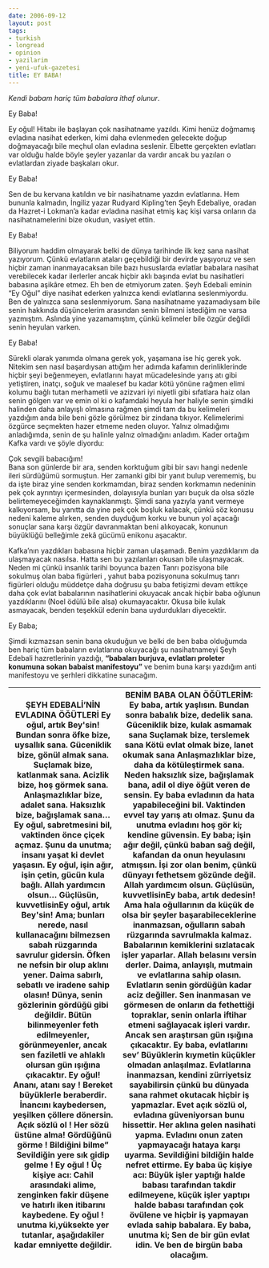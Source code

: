 ```yaml
---
date: 2006-09-12
layout: post
tags:
- turkish
- longread
- opinion
- yazilarim
- yeni-ufuk-gazetesi
title: EY BABA!
---
```


_Kendi babam hariç tüm babalara ithaf olunur_.

Ey Baba!

Ey oğul! Hitabı ile başlayan çok nasihatname yazıldı. Kimi henüz doğmamış evladına nasihat ederken, kimi daha evlenmeden gelecekte doğup doğmayacağı bile meçhul olan evladına seslenir. Elbette gerçekten evlatları var olduğu halde böyle şeyler yazanlar da vardır ancak bu yazıları o evlatlardan ziyade başkaları okur.

Ey Baba!

Sen de bu kervana katıldın ve bir nasihatname yazdın evlatlarına. Hem bununla kalmadın, İngiliz yazar Rudyard Kipling’ten Şeyh Edebaliye, oradan da Hazret-i Lokman’a kadar evladına nasihat etmiş kaç kişi varsa onların da nasihatnamelerini bize okudun, vasiyet ettin.

Ey Baba!

Biliyorum haddim olmayarak belki de dünya tarihinde ilk kez sana nasihat yazıyorum. Çünkü evlatların ataları geçebildiği bir devirde yaşıyoruz ve sen hiçbir zaman inanmayacaksan bile bazı hususlarda evlatlar babalara nasihat verebilecek kadar ilerlerler ancak hiçbir aklı başında evlat bu nasihatleri babasına aşikâre etmez. Eh ben de etmiyorum zaten. Şeyh Edebali eminin “Ey Oğul” diye nasihat ederken yalnızca kendi evlatlarına seslenmiyordu. Ben de yalnızca sana seslenmiyorum. Sana nasihatname yazamadıysam bile senin hakkında düşüncelerim arasından senin bilmeni istediğim ne varsa yazmıştım. Aslında yine yazamamıştım, çünkü kelimeler bile özgür değildi senin heyulan varken.

Ey Baba!

Sürekli olarak yanımda olmana gerek yok, yaşamana ise hiç gerek yok. Nitekim sen nasıl başardıysan attığım her adımda kafamın derinliklerinde hiçbir şeyi beğenmeyen, evlatlarını hayat mücadelesinde yarış atı gibi yetiştiren, inatçı, soğuk ve maalesef bu kadar kötü yönüne rağmen elimi kolumu bağlı tutan merhametli ve azizvari iyi niyetli gibi sıfatlara haiz olan senin gölgen var ve emin ol ki o kafamdaki heyula her haliyle senin şimdiki halinden daha anlayışlı olmasına rağmen şimdi tam da bu kelimeleri yazdığım anda bile beni gözle görülmez bir zindana tıkıyor. Kelimelerimi özgürce seçmekten hazer etmeme neden oluyor. Yalnız olmadığımı anladığımda, senin de şu halinle yalnız olmadığını anladım. Kader ortağım Kafka vardı ve şöyle diyordu:

Çok sevgili babacığım!  
Bana son günlerde bir ara, senden korktuğum gibi bir savı hangi nedenle ileri sürdüğümü sormuştun. Her zamanki gibi bir yanıt bulup verememiş, bu da işte biraz yine senden korkmamdan, biraz senden korkmamın nedeninin pek çok ayrıntıyı içermesinden, dolayısıyla bunları yarı buçuk da olsa sözle belirtemeyeceğimden kaynaklanmıştı. Şimdi sana yazıyla yanıt vermeye kalkıyorsam, bu yanıtta da yine pek çok boşluk kalacak, çünkü söz konusu nedeni kaleme alırken, senden duyduğum korku ve bunun yol açacağı sonuçlar sana karşı özgür davranmaktan beni alıkoyacak, konunun büyüklüğü belleğimle zekâ gücümü enikonu aşacaktır.

Kafka’nın yazdıkları babasına hiçbir zaman ulaşamadı. Benim yazdıklarım da ulaşmayacak nasılsa. Hatta sen bu yazılanları okusan bile ulaşmayacak. Neden mi çünkü insanlık tarihi boyunca bazen Tanrı pozisyona bile sokulmuş olan baba figürleri , yahut baba pozisyonuna sokulmuş tanrı figürleri olduğu müddetçe daha doğrusu şu baba fetişizmi devam ettikçe daha çok evlat babalarının nasihatlerini okuyacak ancak hiçbir baba oğlunun yazdıklarını (Noel ödülü bile alsa) okumayacaktır. Okusa bile kulak asmayacak, benden teşekkül edenin bana uydurdukları diyecektir.

Ey Baba;

Şimdi kızmazsan senin bana okuduğun ve belki de ben baba olduğumda ben hariç tüm babaların evlatlarına okuyacağı şu nasihatnameyi Şeyh Edebali hazretlerinin yazdığı, **“babaları burjuva, evlatları proleter konumuna sokan babaist manifestoyu”** ve benim buna karşı yazdığım anti manifestoyu ve şerhleri dikkatine sunacağım.

|   **ŞEYH EDEBALİ’NİN EVLADINA ÖĞÜTLERİ**  Ey oğul, artık Bey'sin!      Bundan sonra öfke bize, uysallık sana.      Güceniklik bize, gönül almak sana.      Suçlamak bize, katlanmak sana.      Acizlik bize, hoş görmek sana.      Anlaşmazlıklar bize, adalet sana.      Haksızlık bize, bağışlamak sana…        Ey oğul, sabretmesini bil, vaktinden önce çiçek açmaz.      Şunu da unutma; insanı yaşat ki devlet yaşasın.        Ey oğul, işin ağır, işin çetin, gücün kula bağlı.        Allah yardımcın olsun…          Güçlüsün, kuvvetlisinEy oğul, artık Bey'sin!         Ama; bunları nerede, nasıl kullanacağını bilmezsen sabah rüzgarında savrulur gidersin.          Öfken ne nefsin bir olup aklını yener.      Daima sabırlı, sebatlı ve iradene sahip olasın!          Dünya, senin gözlerinin gördüğü gibi değildir. Bütün bilinmeyenler feth edilmeyenler, görünmeyenler, ancak sen faziletli ve ahlaklı olursan gün ışığına çıkacaktır.      Ey oğul! Ananı, atanı say !      Bereket büyüklerle beraberdir.        İnancını kaybedersen, yeşilken çöllere dönersin.          Açık sözlü ol ! Her sözü üstüne alma!          Gördüğünü görme ! Bildiğini bilme”          Sevildiğin yere sık gidip gelme !      Ey oğul ! Üç kişiye acı:          Cahil arasındaki alime, zenginken fakir düşene ve hatırlı iken itibarını kaybedene.        Ey oğul ! unutma ki,yüksekte yer tutanlar, aşağıdakiler kadar emniyette değildir.   |   **BENİM BABA OLAN ÖĞÜTLERİM:**  Ey baba, artık yaşlısın.  Bundan sonra babalık bize, dedelik sana.  Güceniklik bize, kulak asmamak sana  Suçlamak bize, terslemek sana  Kötü evlat olmak bize, lanet okumak sana  Anlaşmazlıklar bize, daha da kötüleştirmek sana.  Neden haksızlık size, bağışlamak bana, adil ol diye öğüt veren de sensin.  Ey baba evladının da hata yapabileceğini bil. Vaktinden evvel tay yarış atı olmaz.  Şunu da unutma evladını hoş gör ki; kendine güvensin.  Ey baba; işin ağır değil, çünkü baban sağ değil, kafandan da onun heyulasını atmışsın.  İşi zor olan benim, çünkü dünyayı fethetsem gözünde değil.  Allah yardımcım olsun.  Güçlüsün, kuvvetlisinEy baba, artık dedesin!  Ama hala oğullarının da küçük de olsa bir şeyler başarabileceklerine inanmazsan, oğulların sabah rüzgarında savrulmakla kalmaz. Babalarının kemiklerini sızlatacak işler yaparlar.  Allah belasını versin derler.  Daima, anlayışlı, mutmain ve evlatlarına sahip olasın.  Evlatların senin gördüğün kadar aciz değiller. Sen inanmasan ve görmesen de onların da fethettiği topraklar, senin onlarla iftihar etmeni sağlayacak işleri vardır. Ancak sen araştırsan gün ışığına çıkacaktır.  Ey baba, evlatlarını sev’  Büyüklerin kıymetin küçükler olmadan anlaşılmaz.  Evlatlarına inanmazsan, kendini zürriyetsiz sayabilirsin çünkü bu dünyada sana rahmet okutacak hiçbir iş yapmazlar.  Evet açık sözlü ol, evladına güveniyorsan bunu hissettir. Her aklına gelen nasihati yapma.  Evladını onun zaten yapmayacağı hataya karşı uyarma.  Sevildiğini bildiğin halde nefret ettirme.  Ey baba üç kişiye acı:  Büyük işler yaptığı halde babası tarafından takdir edilmeyene, küçük işler yaptıpı halde babası tarafından çok övülene ve hiçbir iş yapmayan evlada sahip babalara.  Ey baba, unutma ki;  Sen de bir gün evlat idin.  Ve ben de birgün baba olacağım.   |
| --- | --- |
